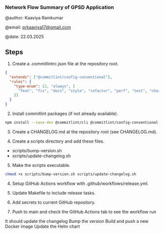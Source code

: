 ### Network Flow Summary of GPSD Application
@author: Kaaviya Ramkumar

@email: prkaaviya17@gmail.com

@date: 22.03.2025

## Steps

1. Create a .commitlintrc.json file at the repository root.
```json
{
  "extends": ["@commitlint/config-conventional"],
  "rules": {
    "type-enum": [2, "always", [
      "feat", "fix", "docs", "style", "refactor", "perf", "test", "chore", "ci", "build", "revert"
    ]]
  }
}
```

2. Install commitlint packages (if not already available).
```bash
npm install --save-dev @commitlint/cli @commitlint/config-conventional
```

3. Create a CHANGELOG.md at the repository root (see CHANGELOG.md).

4. Create a scripts directory and add these files.

- scripts/bump-version.sh
- scripts/update-changelog.sh


5. Make the scripts executable.
```bash
chmod +x scripts/bump-version.sh scripts/update-changelog.sh
```

4.  Setup GitHub Actions workflow with .github/workflows/release.yml.

5. Update Makefile to include release tasks.

6. Add secrets to current GitHub repository.

7. Push to main and check the GitHub Actions tab to see the workflow run

It should update the changelog
Bump the version
Build and push a new Docker image
Update the Helm chart